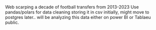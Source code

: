 Web scarping a decade of football transfers from 2013-2023
Use pandas/polars for data cleaning
storing it in csv initially, might move to postgres later..
will be analyzing this data either on power BI or Tablaeu public.